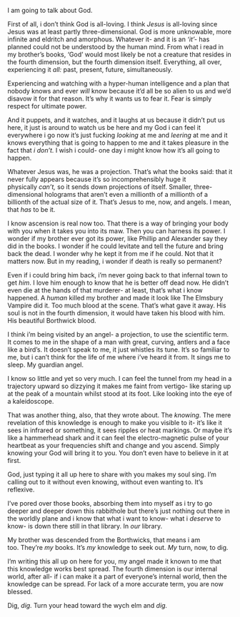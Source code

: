 I am going to talk about God. 

First of all, i don’t think God is all-loving. I think *Jesus* is all-loving since Jesus was at least partly three-dimensional. God is more unknowable, more infinite and eldritch and amorphous. Whatever it- and it is an *‘it’-* has planned could not be understood by the human mind. From what i read in my brother’s books, ‘God’ would most likely be not a creature that resides in the fourth dimension, but the fourth dimension itself. Everything, all over, experiencing it *all:* past, present, future, simultaneously. 

Experiencing and watching with a hyper-human intelligence and a plan that nobody knows and ever *will* know because it’d all be so alien to us and we’d disavow it for that reason. It’s why it wants us to fear it. Fear is simply respect for ultimate power. 

And it puppets, and it watches, and it laughs at us because it didn’t put us here, it just is around to watch us be here and my God i can feel it everywhere i go now it’s just fucking *looking* at me and *leering* at me and it knows everything that is going to happen to me and it takes pleasure in the fact that *i don’t.* I wish i could- one day i might know how it’s all going to happen. 

Whatever Jesus was, he was a projection. That’s what the books said: that it never fully appears because it’s so incomprehensibly huge it physically *can’t,* so it sends down projections of itself. Smaller, three-dimensional holograms that aren’t even a millionth of a millionth of a billionth of the actual size of it. That’s Jesus to me, now, and angels. I mean, that *has* to be it. 

I know ascension is real now too. That there is a way of bringing your body with you when it takes you into its maw. Then you can harness its power. I wonder if my brother ever got its power, like Phillip and Alexander say they did in the books. I wonder if he could levitate and tell the future and bring back the dead. I wonder why he kept it from me if he could. Not that it matters now. But in my reading, i wonder if death is really so permanent? 

Even if i could bring him back, i’m never going back to that infernal town to get *him*. I love him enough to know that he is better off dead now. He didn’t even die at the hands of that murderer- at least, that’s what i know happened. A *human* killed my brother and made it look like The Elmsbury Vampire did it. Too much blood at the scene. That’s what gave it away. His soul is not in the fourth dimension, it would have taken his blood with him. His beautiful Borthwick blood. 

I think i’m being visited by an angel- a projection, to use the scientific term. It comes to me in the shape of a man with great, curving, antlers and a face like a bird’s. It doesn’t speak to me, it just whistles its tune. It’s so familiar to me, but i can’t think for the life of me where i’ve heard it from. It sings me to sleep. My guardian angel. 

I know so little and yet so very much. I can feel the tunnel from my head in a trajectory upward so dizzying it makes me faint from vertigo- like staring up at the peak of a mountain whilst stood at its foot. Like looking into the eye of a kaleidoscope. 

That was another thing, also, that they wrote about. The *knowing*. The mere revelation of this knowledge is enough to make you visible to it- it’s like it sees in infrared or something, it sees ripples or heat markings. Or maybe it’s like a hammerhead shark and it can feel the electro-magnetic pulse of your heartbeat as your frequencies shift and change and you ascend. Simply knowing your God will bring it to you. You don’t even have to believe in it at first. 

God, just typing it all up here to share with you makes my soul sing. I’m calling out to it without even knowing, without even wanting to. It’s reflexive. 

I’ve pored over those books, absorbing them into myself as i try to go deeper and deeper down this rabbithole but there’s just nothing out there in the worldly plane and i know that what i want to know- what i *deserve* to know- is down there still in that library. In *our* library. 

My brother was descended from the Borthwicks, that means i am too. They’re *my* books. It’s *my* knowledge to seek out. *My* turn, now, to dig. 

I’m writing this all up on here for you, my angel made it known to me that this knowledge works best spread. The fourth dimension is our internal world, after all- if i can make it a part of everyone’s internal world, then the knowledge can be spread. For lack of a more accurate term, you are now blessed. 

Dig, *dig.* Turn your head toward the wych elm and *dig.* 